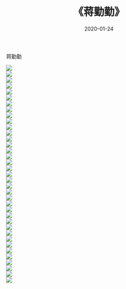 ﻿---
layout: post
title:  《蒋勤勤》
date:   2020-01-24
img: http://pic.660000.xyz/1:/壁纸/明星魅力/华人明星/蒋勤勤/000.jpg
categories: [美女, 清纯, 唯美]
---

蒋勤勤

 ![](http://pic.660000.xyz/1:/壁纸/明星魅力/华人明星/蒋勤勤/001.jpg) <br>![](http://pic.660000.xyz/1:/壁纸/明星魅力/华人明星/蒋勤勤/002.jpg) <br>![](http://pic.660000.xyz/1:/壁纸/明星魅力/华人明星/蒋勤勤/003.jpg) <br>![](http://pic.660000.xyz/1:/壁纸/明星魅力/华人明星/蒋勤勤/004.jpg) <br>![](http://pic.660000.xyz/1:/壁纸/明星魅力/华人明星/蒋勤勤/005.jpg) <br>![](http://pic.660000.xyz/1:/壁纸/明星魅力/华人明星/蒋勤勤/006.jpg) <br>![](http://pic.660000.xyz/1:/壁纸/明星魅力/华人明星/蒋勤勤/007.jpg) <br>![](http://pic.660000.xyz/1:/壁纸/明星魅力/华人明星/蒋勤勤/008.jpg) <br>![](http://pic.660000.xyz/1:/壁纸/明星魅力/华人明星/蒋勤勤/009.jpg) <br>![](http://pic.660000.xyz/1:/壁纸/明星魅力/华人明星/蒋勤勤/010.jpg) <br>![](http://pic.660000.xyz/1:/壁纸/明星魅力/华人明星/蒋勤勤/011.jpg) <br>![](http://pic.660000.xyz/1:/壁纸/明星魅力/华人明星/蒋勤勤/012.jpg) <br>![](http://pic.660000.xyz/1:/壁纸/明星魅力/华人明星/蒋勤勤/013.jpg) <br>![](http://pic.660000.xyz/1:/壁纸/明星魅力/华人明星/蒋勤勤/014.jpg) <br>![](http://pic.660000.xyz/1:/壁纸/明星魅力/华人明星/蒋勤勤/015.jpg) <br>![](http://pic.660000.xyz/1:/壁纸/明星魅力/华人明星/蒋勤勤/016.jpg) <br>![](http://pic.660000.xyz/1:/壁纸/明星魅力/华人明星/蒋勤勤/017.jpg) <br>![](http://pic.660000.xyz/1:/壁纸/明星魅力/华人明星/蒋勤勤/018.jpg) <br>![](http://pic.660000.xyz/1:/壁纸/明星魅力/华人明星/蒋勤勤/019.jpg) <br>![](http://pic.660000.xyz/1:/壁纸/明星魅力/华人明星/蒋勤勤/020.jpg) <br>![](http://pic.660000.xyz/1:/壁纸/明星魅力/华人明星/蒋勤勤/021.jpg) <br>![](http://pic.660000.xyz/1:/壁纸/明星魅力/华人明星/蒋勤勤/022.jpg) <br>![](http://pic.660000.xyz/1:/壁纸/明星魅力/华人明星/蒋勤勤/023.jpg) <br>![](http://pic.660000.xyz/1:/壁纸/明星魅力/华人明星/蒋勤勤/024.jpg) <br>![](http://pic.660000.xyz/1:/壁纸/明星魅力/华人明星/蒋勤勤/025.jpg) <br>![](http://pic.660000.xyz/1:/壁纸/明星魅力/华人明星/蒋勤勤/026.jpg) <br>![](http://pic.660000.xyz/1:/壁纸/明星魅力/华人明星/蒋勤勤/027.jpg) <br>![](http://pic.660000.xyz/1:/壁纸/明星魅力/华人明星/蒋勤勤/028.jpg) <br>![](http://pic.660000.xyz/1:/壁纸/明星魅力/华人明星/蒋勤勤/029.jpg) <br>![](http://pic.660000.xyz/1:/壁纸/明星魅力/华人明星/蒋勤勤/030.jpg) <br>![](http://pic.660000.xyz/1:/壁纸/明星魅力/华人明星/蒋勤勤/031.jpg) <br>![](http://pic.660000.xyz/1:/壁纸/明星魅力/华人明星/蒋勤勤/032.jpg) <br>![](http://pic.660000.xyz/1:/壁纸/明星魅力/华人明星/蒋勤勤/033.jpg) <br>![](http://pic.660000.xyz/1:/壁纸/明星魅力/华人明星/蒋勤勤/034.jpg) <br>![](http://pic.660000.xyz/1:/壁纸/明星魅力/华人明星/蒋勤勤/035.jpg) <br>![](http://pic.660000.xyz/1:/壁纸/明星魅力/华人明星/蒋勤勤/036.jpg) <br>![](http://pic.660000.xyz/1:/壁纸/明星魅力/华人明星/蒋勤勤/037.jpg) <br>